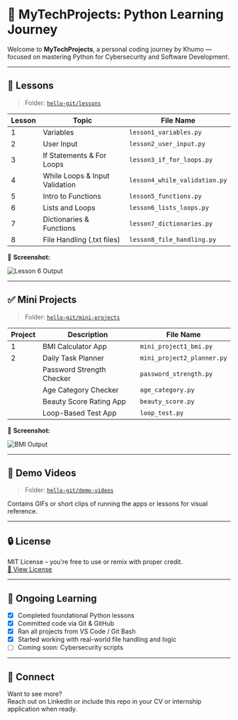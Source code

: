 # 🐍 MyTechProjects: Python Learning Journey

Welcome to **MyTechProjects**, a personal coding journey by Khumo — focused on mastering Python for Cybersecurity and Software Development.

---

## 🧠 Lessons

> Folder: [`hello-git/lessons`](https://github.com/Khumo88/MyTechProjects/tree/main/hello-git/lessons)

| Lesson | Topic                          | File Name                     |
|--------|-------------------------------|-------------------------------|
| 1      | Variables                      | `lesson1_variables.py`        |
| 2      | User Input                     | `lesson2_user_input.py`       |
| 3      | If Statements & For Loops      | `lesson3_if_for_loops.py`     |
| 4      | While Loops & Input Validation | `lesson4_while_validation.py` |
| 5      | Intro to Functions             | `lesson5_functions.py`        |
| 6      | Lists and Loops                | `lesson6_lists_loops.py`      |
| 7      | Dictionaries & Functions       | `lesson7_dictionaries.py`     |
| 8      | File Handling (.txt files)     | `lesson8_file_handling.py`    |

📸 **Screenshot:**

![Lesson 6 Output](https://github.com/Khumo88/MyTechProjects/blob/main/hello-git/demo-videos/lesson6_lists_loops.png)

---

## ✅ Mini Projects

> Folder: [`hello-git/mini-projects`](https://github.com/Khumo88/MyTechProjects/tree/main/hello-git/mini-projects)

| Project | Description                      | File Name                   |
|---------|---------------------------------|-----------------------------|
| 1       | BMI Calculator App               | `mini_project1_bmi.py`      |
| 2       | Daily Task Planner               | `mini_project2_planner.py`  |
|         | Password Strength Checker        | `password_strength.py`      |
|         | Age Category Checker             | `age_category.py`           |
|         | Beauty Score Rating App          | `beauty_score.py`           |
|         | Loop-Based Test App              | `loop_test.py`              |

📸 **Screenshot:**

![BMI Output](https://github.com/Khumo88/MyTechProjects/blob/main/hello-git/demo-videos/mini_project1_bmi_output.png)

---

## 🎥 Demo Videos

> Folder: [`hello-git/demo-videos`](https://github.com/Khumo88/MyTechProjects/tree/main/hello-git/demo-videos)

Contains GIFs or short clips of running the apps or lessons for visual reference.

---

## 🔒 License

MIT License – you're free to use or remix with proper credit.  
[📄 View License](https://github.com/Khumo88/MyTechProjects/blob/main/hello-git/LICENSE)

---

## 🌱 Ongoing Learning

- [x] Completed foundational Python lessons  
- [x] Committed code via Git & GitHub  
- [x] Ran all projects from VS Code / Git Bash  
- [x] Started working with real-world file handling and logic  
- [ ] Coming soon: Cybersecurity scripts

---

## 🔗 Connect

Want to see more?  
Reach out on LinkedIn or include this repo in your CV or internship application when ready.
